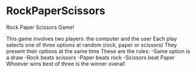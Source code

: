 # RockPaperScissors
Rock Paper Scissors Game!


This game involves two players: the computer and the user
Each play selects one of three options at random (rock, paper or scissors)
They present their options at the same time
    These are the rules:
    -Same option is a draw
    -Rock beats scissors
    -Paper beats rock
    -Scissors beat Paper
Whoever wins best of three is the winner overall
